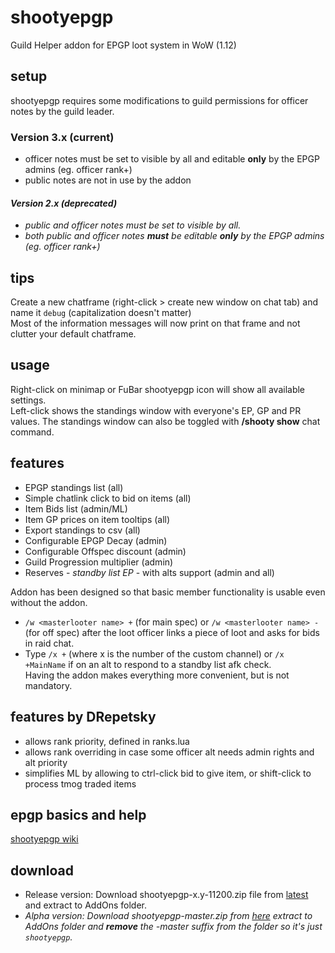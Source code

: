 # shootyepgp
Guild Helper addon for EPGP loot system in WoW (1.12)

## setup
shootyepgp requires some modifications to guild permissions for officer notes by the guild leader.  

### Version 3.x (current)
- officer notes must be set to visible by all and editable **only** by the EPGP admins (eg. officer rank+)
- public notes are not in use by the addon

#### _Version 2.x (deprecated)_ 
- _public and officer notes must be set to visible by all._
- _both public and officer notes **must** be editable **only** by the EPGP admins (eg. officer rank+)_

## tips
Create a new chatframe (right-click > create new window on chat tab) and name it `debug` (capitalization doesn't matter)  
Most of the information messages will now print on that frame and not clutter your default chatframe.

## usage
Right-click on minimap or FuBar shootyepgp icon will show all available settings.  
Left-click shows the standings window with everyone's EP, GP and PR values. 
The standings window can also be toggled with **/shooty show** chat command. 

## features
- EPGP standings list (all)
- Simple chatlink click to bid on items (all)
- Item Bids list (admin/ML)
- Item GP prices on item tooltips (all)
- Export standings to csv (all)
- Configurable EPGP Decay (admin)
- Configurable Offspec discount (admin)
- Guild Progression multiplier (admin)
- Reserves - *standby list EP* - with alts support (admin and all)

Addon has been designed so that basic member functionality is usable even without the addon. 
- `/w <masterlooter name> +` (for main spec) or `/w <masterlooter name> -` (for off spec) after the loot officer links a piece of loot and asks for bids in raid chat.  
- Type `/x +` (where x is the number of the custom channel) or `/x +MainName` if on an alt to respond to a standby list afk check.  
Having the addon makes everything more convenient, but is not mandatory.

## features by DRepetsky
- allows rank priority, defined in ranks.lua
- allows rank overriding in case some officer alt needs admin rights and alt priority
- simplifies ML by allowing to ctrl-click bid to give item, or shift-click to process tmog traded items

## epgp basics and help
[shootyepgp wiki](https://github.com/Road-block/shootyepgp/wiki)

## download
- Release version: Download shootyepgp-x.y-11200.zip file from [latest](https://github.com/Road-block/shootyepgp/releases/latest) and extract to AddOns folder.
- *Alpha version: Download shootyepgp-master.zip from [here](https://github.com/Road-block/shootyepgp/archive/master.zip) extract to AddOns folder and **remove** the -master suffix from the folder so it's just `shootyepgp`.*
